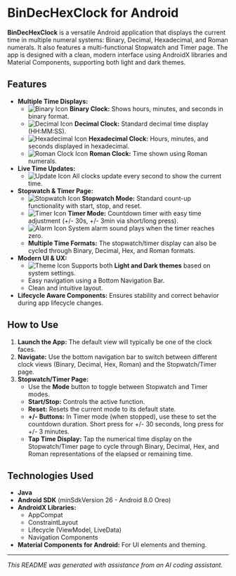 # BinDecHexClock for Android

<!-- Ideally, place your app icon here. Copy ic_launcher.png to an 'assets' or 'docs/images' folder -->
<!-- <p align="center"><img src="assets/ic_launcher.png" alt="BinDecHexClock App Icon" width="150"></p> -->

**BinDecHexClock** is a versatile Android application that displays the current time in multiple numeral systems: Binary, Decimal, Hexadecimal, and Roman numerals. It also features a multi-functional Stopwatch and Timer page. The app is designed with a clean, modern interface using AndroidX libraries and Material Components, supporting both light and dark themes.

## Features

*   **Multiple Time Displays:**
    *   ![Binary Icon](https://fonts.gstatic.com/s/i/materialicons/code/v14/gm_grey-24dp.png) **Binary Clock:** Shows hours, minutes, and seconds in binary format.
    *   ![Decimal Icon](https://fonts.gstatic.com/s/i/materialicons/looks_one/v13/gm_grey-24dp.png) **Decimal Clock:** Standard decimal time display (HH:MM:SS).
    *   ![Hexadecimal Icon](https://fonts.gstatic.com/s/i/materialicons/looks_two/v13/gm_grey-24dp.png) **Hexadecimal Clock:** Hours, minutes, and seconds displayed in hexadecimal.
    *   ![Roman Clock Icon](https://fonts.gstatic.com/s/i/materialicons/whatshot/v14/gm_grey-24dp.png) **Roman Clock:** Time shown using Roman numerals.
*   **Live Time Updates:**
    *   ![Update Icon](https://fonts.gstatic.com/s/i/materialicons/update/v17/gm_grey-24dp.png) All clocks update every second to show the current time.
*   **Stopwatch & Timer Page:**
    *   ![Stopwatch Icon](https://fonts.gstatic.com/s/i/materialicons/timer/v16/gm_grey-24dp.png) **Stopwatch Mode:** Standard count-up functionality with start, stop, and reset.
    *   ![Timer Icon](https://fonts.gstatic.com/s/i/materialicons/hourglass_empty/v15/gm_grey-24dp.png) **Timer Mode:** Countdown timer with easy time adjustment (+/- 30s, +/- 3min via short/long press).
    *   ![Alarm Icon](https://fonts.gstatic.com/s/i/materialicons/alarm/v15/gm_grey-24dp.png) System alarm sound plays when the timer reaches zero.
    *   **Multiple Time Formats:** The stopwatch/timer display can also be cycled through Binary, Decimal, Hex, and Roman formats.
*   **Modern UI & UX:**
    *   ![Theme Icon](https://fonts.gstatic.com/s/i/materialicons/brightness_6/v15/gm_grey-24dp.png) Supports both **Light and Dark themes** based on system settings.
    *   Easy navigation using a Bottom Navigation Bar.
    *   Clean and intuitive layout.
*   **Lifecycle Aware Components:** Ensures stability and correct behavior during app lifecycle changes.

## How to Use

1.  **Launch the App:** The default view will typically be one of the clock faces.
2.  **Navigate:** Use the bottom navigation bar to switch between different clock views (Binary, Decimal, Hex, Roman) and the Stopwatch/Timer page.
3.  **Stopwatch/Timer Page:**
    *   Use the **Mode** button to toggle between Stopwatch and Timer modes.
    *   **Start/Stop:** Controls the active function.
    *   **Reset:** Resets the current mode to its default state.
    *   **+/- Buttons:** In Timer mode (when stopped), use these to set the countdown duration. Short press for +/- 30 seconds, long press for +/- 3 minutes.
    *   **Tap Time Display:** Tap the numerical time display on the Stopwatch/Timer page to cycle through Binary, Decimal, Hex, and Roman representations of the elapsed or remaining time.

## Technologies Used

*   **Java**
*   **Android SDK** (minSdkVersion 26 - Android 8.0 Oreo)
*   **AndroidX Libraries:**
    *   AppCompat
    *   ConstraintLayout
    *   Lifecycle (ViewModel, LiveData)
    *   Navigation Components
*   **Material Components for Android:** For UI elements and theming.

---

*This README was generated with assistance from an AI coding assistant.*
